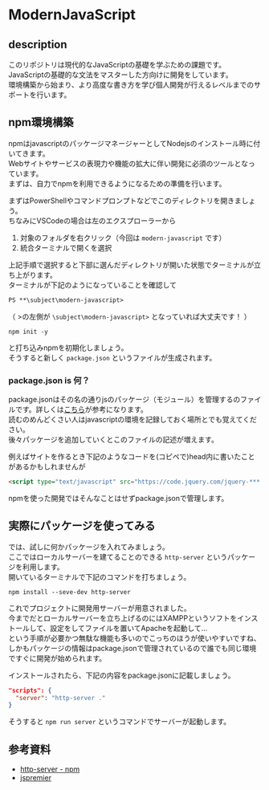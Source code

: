 # ModernJavaScript

## description

このリポジトリは現代的なJavaScriptの基礎を学ぶための課題です。  
JavaScriptの基礎的な文法をマスターした方向けに開発をしています。  
環境構築から始まり、より高度な書き方を学び個人開発が行えるレベルまでのサポートを行います。

## npm環境構築

npmはjavascriptのパッケージマネージャーとしてNodejsのインストール時に付いてきます。  
Webサイトやサービスの表現力や機能の拡大に伴い開発に必須のツールとなっています。  
まずは、自力でnpmを利用できるようになるための準備を行います。  

まずはPowerShellやコマンドプロンプトなどでこのディレクトリを開きましょう。  
ちなみにVSCodeの場合は左のエクスプローラーから

1. 対象のフォルダを右クリック（今回は `modern-javascript` です）
2. 統合ターミナルで開くを選択

上記手順で選択すると下部に選んだディレクトリが開いた状態でターミナルが立ち上がります。  
ターミナルが下記のようになっていることを確認して  

```ps
PS **\subject\modern-javascript> 
```

（ >の左側が `\subject\modern-javascript>` となっていれば大丈夫です！ ）  

```shell
npm init -y
```

と打ち込みnpmを初期化しましょう。  
そうすると新しく `package.json` というファイルが生成されます。  

### package.json is 何？

package.jsonはその名の通りjsのパッケージ（モジュール）を管理するのファイルです。詳しくは[こちら](https://qiita.com/righteous/items/e5448cb2e7e11ab7d477)が参考になります。  
読むのめんどくさい人はjavascriptの環境を記録しておく場所とでも覚えてください｡  
後々パッケージを追加していくとこのファイルの記述が増えます。  

例えばサイトを作るとき下記のようなコードを(コピペで)head内に書いたことがあるかもしれませんが  

```html
<script type="text/javascript" src="https://code.jquery.com/jquery-***.min.js"></script>
```

npmを使った開発ではそんなことはせずpackage.jsonで管理します。  

## 実際にパッケージを使ってみる

では、試しに何かパッケージを入れてみましょう。  
ここではローカルサーバーを建てることのできる `http-server` というパッケージを利用します。  
開いているターミナルで下記のコマンドを打ちましょう。  

```npm
npm install --seve-dev http-server
```

これでプロジェクトに開発用サーバーが用意されました。  
今までだとローカルサーバーを立ち上げるのにはXAMPPというソフトをインストールして、設定をしてファイルを置いてApacheを起動して…  
という手順が必要かつ無駄な機能も多いのでこっちのほうが使いやすいですね、しかもパッケージの情報はpackage.jsonで管理されているので誰でも同じ環境ですぐに開発が始められます。  

インストールされたら、下記の内容をpackage.jsonに記載しましょう。

```json
"scripts": {
  "server": "http-server ."
}
```

そうすると `npm run server` というコマンドでサーバーが起動します。  

## 参考資料

- [http-server - npm](https://www.npmjs.com/package/http-server)
- [jspremier](https://jsprimer.net/)
